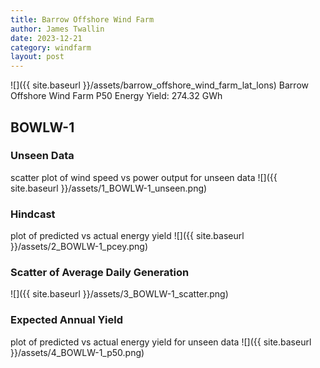 ```yaml
---
title: Barrow Offshore Wind Farm
author: James Twallin
date: 2023-12-21
category: windfarm
layout: post
---
```

![]({{ site.baseurl }}/assets/barrow_offshore_wind_farm_lat_lons)
Barrow Offshore Wind Farm P50 Energy Yield: 274.32 GWh

BOWLW-1
-------------
### Unseen Data 
scatter plot of wind speed vs power output for unseen data
![]({{ site.baseurl }}/assets/1_BOWLW-1_unseen.png)
### Hindcast 
plot of predicted vs actual energy yield
![]({{ site.baseurl }}/assets/2_BOWLW-1_pcey.png)
### Scatter of Average Daily Generation 

![]({{ site.baseurl }}/assets/3_BOWLW-1_scatter.png)
### Expected Annual Yield 
plot of predicted vs actual energy yield for unseen data
![]({{ site.baseurl }}/assets/4_BOWLW-1_p50.png)

